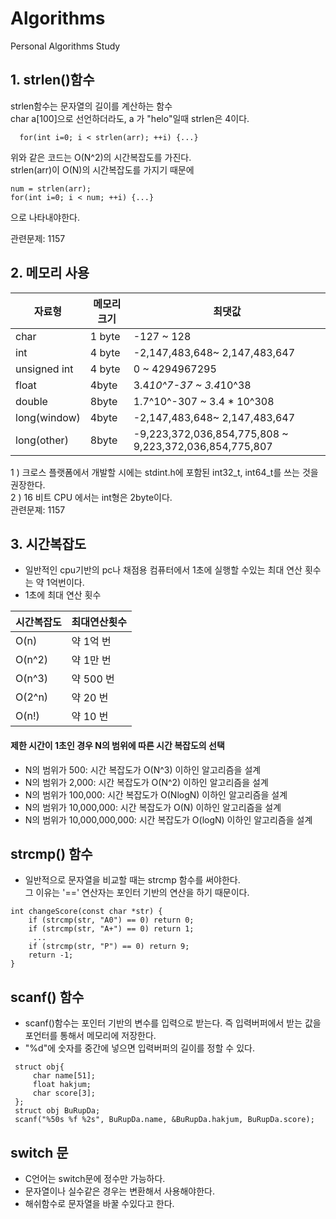 # Algorithms

Personal Algorithms Study



## 1. strlen()함수

strlen함수는 문자열의 길이를 계산하는 함수<br>
char a[100]으로 선언하더라도, a 가 "helo"일때 strlen은 4이다.

```
  for(int i=0; i < strlen(arr); ++i) {...}
```
위와 같은 코드는 O(N^2)의 시간복잡도를 가진다.<br>
strlen(arr)이 O(N)의 시간복잡도를 가지기 때문에

```
num = strlen(arr);
for(int i=0; i < num; ++i) {...}
```
으로 나타내야한다.

관련문제: 1157

## 2. 메모리 사용

|자료형| 메모리 크기|최댓값|
|------|-----------|-----------------------|
|char| 1 byte| -127  ~ 128|  
|int| 4 byte| -2,147,483,648~ 2,147,483,647| 
|unsigned int| 4 byte| 0 ~ 4294967295|
|float|4byte| 3.4*10^7-37 ~ 3.4*10^38|
|double|8byte| 1.7^10^-307 ~ 3.4 * 10^308|
|long(window)|4byte|-2,147,483,648~ 2,147,483,647|
|long(other)|8byte|-9,223,372,036,854,775,808 ~ 9,223,372,036,854,775,807|


1 ) 크로스 플랫폼에서 개발할 시에는 stdint.h에 포함된 int32_t, int64_t를 쓰는 것을 권장한다. <br>
2 ) 16 비트 CPU 에서는 int형은 2byte이다.<br>
관련문졔: 1157

## 3. 시간복잡도<br>
- 일반적인 cpu기반의 pc나 채점용 컴퓨터에서 1초에 실행할 수있는 최대 연산 횟수는 약 1억번이다.<br>
- 1초에 최대 연산 횟수
  
|시간복잡도| 최대연산횟수|
|:------|:---------|
|O(n) | 약 1억 번| 
|O(n^2) | 약 1만 번|
|O(n^3) | 약 500 번|
|O(2^n) | 약 20 번|
|O(n!) | 약 10 번|

#### 제한 시간이 1초인 경우 N의 범위에 따른 시간 복잡도의 선택<br>

- N의 범위가 500: 시간 복잡도가 O(N^3) 이하인 알고리즘을 설계<br>
- N의 범위가 2,000: 시간 복잡도가 O(N^2) 이하인 알고리즘을 설계<br>
- N의 범위가 100,000: 시간 복잡도가 O(NlogN) 이하인 알고리즘을 설계<br>
- N의 범위가 10,000,000: 시간 복잡도가 O(N) 이하인 알고리즘을 설계<br>
- N의 범위가 10,000,000,000: 시간 복잡도가 O(logN) 이하인 알고리즘을 설계<br>

## strcmp() 함수
- 일반적으로 문자열을 비교할 때는 strcmp 함수를 써야한다.<br>
  그 이유는 '==' 연산자는 포인터 기반의 연산을 하기 때문이다. 

```
int changeScore(const char *str) {
    if (strcmp(str, "A0") == 0) return 0;
    if (strcmp(str, "A+") == 0) return 1;
     ...
    if (strcmp(str, "P") == 0) return 9;
    return -1; 
}
```

## scanf() 함수
- scanf()함수는 포인터 기반의 변수를 입력으로 받는다. 즉 입력버퍼에서 받는 값을 포언터를 통해서 메모리에 저장한다.
- "%d"에 숫자를 중간에 넣으면 입력버퍼의 길이를 정할 수 있다.

```
 struct obj{
	 char name[51];
	 float hakjum;
	 char score[3];
 };
 struct obj BuRupDa;
 scanf("%50s %f %2s", BuRupDa.name, &BuRupDa.hakjum, BuRupDa.score);
```

## switch 문
- C언어는 switch문에 정수만 가능하다.
- 문자열이나 실수같은 경우는 변환해서 사용해야한다.
- 해쉬함수로 문자열을 바꿀 수있다고 한다.



